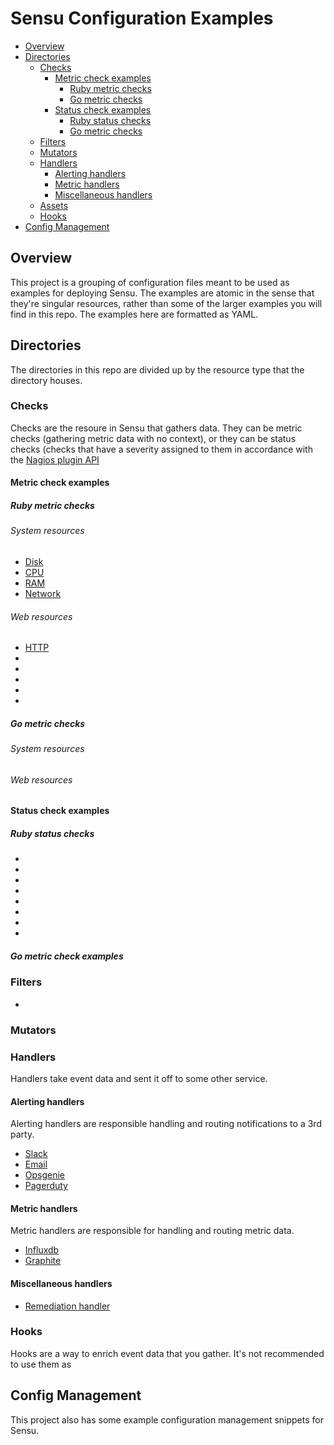 # Sensu Configuration Examples

- [Overview](#)
- [Directories](#directories)
  - [Checks](#checks)
    - [Metric check examples](#metric-check-examples)
      - [Ruby metric checks](#ruby-metric-checks)
      - [Go metric checks](#go-metric-checks)
    - [Status check examples](#status-check-examples)
      - [Ruby status checks](#ruby-status-checks)
      - [Go metric checks](#ruby-status-checks)
  - [Filters](#filters)
  - [Mutators](#mutators)
  - [Handlers](#handlers)
    - [Alerting handlers](#alerting-handlers)
    - [Metric handlers](#metric-handlers)
    - [Miscellaneous handlers](#miscellaneous-handlers)
  - [Assets](#assets)
  - [Hooks](#hooks)
- [Config Management](#config-management)

## Overview

This project is a grouping of configuration files meant to be used as examples for deploying Sensu. The examples are atomic in the sense that they're singular resources, rather than some of the larger examples you will find in this repo. The examples here are formatted as YAML.

## Directories

The directories in this repo are divided up by the resource type that the directory houses. 

### Checks

Checks are the resoure in Sensu that gathers data. They can be metric checks (gathering metric data with no context), or they can be status checks (checks that have a severity assigned to them in accordance with the [Nagios plugin API][1]

#### Metric check examples

##### Ruby metric checks

###### System resources
- [Disk]()
- [CPU]()
- [RAM]()
- [Network]()

###### Web resources

- [HTTP]()
- []()
- []()
- []()
- []()
- []()

##### Go metric checks

###### System resources

###### Web resources


#### Status check examples

##### Ruby status checks
- []()
- []()
- []()
- []()
- []()
- []()
- []()
- []()

##### Go metric check examples

### Filters

- []()

### Mutators

### Handlers

Handlers take event data and sent it off to some other service. 

#### Alerting handlers

Alerting handlers are responsible handling and routing notifications to a 3rd party.

- [Slack]()
- [Email]()
- [Opsgenie]()
- [Pagerduty]()

#### Metric handlers

Metric handlers are responsible for handling and routing metric data. 

- [Influxdb]()
- [Graphite]()

#### Miscellaneous handlers

- [Remediation handler]()

### Hooks

Hooks are a way to enrich event data that you gather. It's not recommended to use them as 

## Config Management

This project also has some example configuration management snippets for Sensu.

<!--LINKS-->
[1]: https://assets.nagios.com/downloads/nagioscore/docs/nagioscore/3/en/pluginapi.html